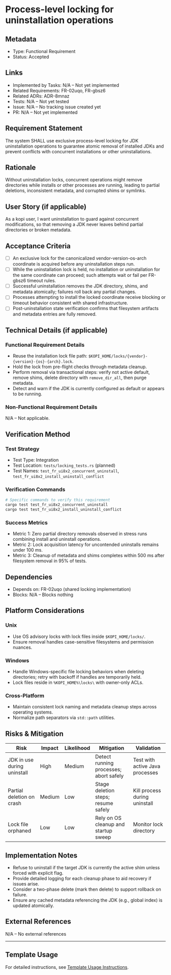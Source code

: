 # Process-level locking for uninstallation operations

## Metadata

- Type: Functional Requirement
- Status: Accepted
  <!-- Proposed: Under discussion | Accepted: Approved for implementation | Implemented: Code complete | Verified: Tests passing | Deprecated: No longer applicable -->

## Links

- Implemented by Tasks: N/A – Not yet implemented
- Related Requirements: FR-02uqo, FR-gbsz6
- Related ADRs: ADR-8mnaz
- Tests: N/A – Not yet tested
- Issue: N/A – No tracking issue created yet
- PR: N/A – Not yet implemented

## Requirement Statement

The system SHALL use exclusive process-level locking for JDK uninstallation operations to guarantee atomic removal of installed JDKs and prevent conflicts with concurrent installations or other uninstallations.

## Rationale

Without uninstallation locks, concurrent operations might remove directories while installs or other processes are running, leading to partial deletions, inconsistent metadata, and corrupted shims or symlinks.

## User Story (if applicable)

As a kopi user, I want uninstallation to guard against concurrent modifications, so that removing a JDK never leaves behind partial directories or broken metadata.

## Acceptance Criteria

- [ ] An exclusive lock for the canonicalized vendor-version-os-arch coordinate is acquired before any uninstallation steps run.
- [ ] While the uninstallation lock is held, no installation or uninstallation for the same coordinate can proceed; such attempts wait or fail per FR-gbsz6 timeout rules.
- [ ] Successful uninstallation removes the JDK directory, shims, and metadata atomically; failures roll back any partial changes.
- [ ] Processes attempting to install the locked coordinate receive blocking or timeout behavior consistent with shared infrastructure.
- [ ] Post-uninstallation state verification confirms that filesystem artifacts and metadata entries are fully removed.

## Technical Details (if applicable)

### Functional Requirement Details

- Reuse the installation lock file path: `$KOPI_HOME/locks/{vendor}-{version}-{os}-{arch}.lock`.
- Hold the lock from pre-flight checks through metadata cleanup.
- Perform removal via transactional steps: verify not active default, remove shims, delete directory with `remove_dir_all`, then purge metadata.
- Detect and warn if the JDK is currently configured as default or appears to be running.

### Non-Functional Requirement Details

N/A – Not applicable.

## Verification Method

### Test Strategy

- Test Type: Integration
- Test Location: `tests/locking_tests.rs` (planned)
- Test Names: `test_fr_ui8x2_concurrent_uninstall`, `test_fr_ui8x2_install_uninstall_conflict`

### Verification Commands

```bash
# Specific commands to verify this requirement
cargo test test_fr_ui8x2_concurrent_uninstall
cargo test test_fr_ui8x2_install_uninstall_conflict
```

### Success Metrics

- Metric 1: Zero partial directory removals observed in stress runs combining install and uninstall operations.
- Metric 2: Lock acquisition latency for uncontended uninstalls remains under 100 ms.
- Metric 3: Cleanup of metadata and shims completes within 500 ms after filesystem removal in 95% of tests.

## Dependencies

- Depends on: FR-02uqo (shared locking implementation)
- Blocks: N/A – Blocks nothing

## Platform Considerations

### Unix

- Use OS advisory locks with lock files inside `$KOPI_HOME/locks/`.
- Ensure removal handles case-sensitive filesystems and permission nuances.

### Windows

- Handle Windows-specific file locking behaviors when deleting directories; retry with backoff if handles are temporarily held.
- Lock files reside in `%KOPI_HOME%\locks\` with owner-only ACLs.

### Cross-Platform

- Maintain consistent lock naming and metadata cleanup steps across operating systems.
- Normalize path separators via `std::path` utilities.

## Risks & Mitigation

| Risk                        | Impact | Likelihood | Mitigation                             | Validation                      |
| --------------------------- | ------ | ---------- | -------------------------------------- | ------------------------------- |
| JDK in use during uninstall | High   | Medium     | Detect running processes; abort safely | Test with active Java processes |
| Partial deletion on crash   | Medium | Low        | Stage deletion steps; resume safely    | Kill process during uninstall   |
| Lock file orphaned          | Low    | Low        | Rely on OS cleanup and startup sweep   | Monitor lock directory          |

## Implementation Notes

- Refuse to uninstall if the target JDK is currently the active shim unless forced with explicit flag.
- Provide detailed logging for each cleanup phase to aid recovery if issues arise.
- Consider a two-phase delete (mark then delete) to support rollback on failure.
- Ensure any cached metadata referencing the JDK (e.g., global index) is updated atomically.

## External References

N/A – No external references

---

## Template Usage

For detailed instructions, see [Template Usage Instructions](../templates/README.md#individual-requirement-template-requirementsmd).
